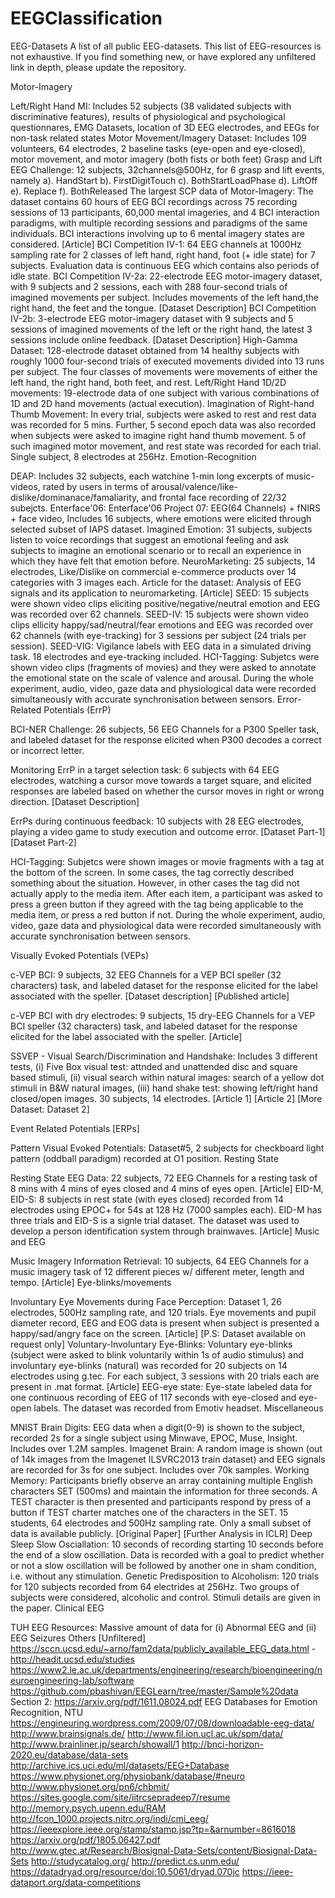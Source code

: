 # EEGClassification
EEG-Datasets
A list of all public EEG-datasets. This list of EEG-resources is not exhaustive. If you find something new, or have explored any unfiltered link in depth, please update the repository.

Motor-Imagery

Left/Right Hand MI: Includes 52 subjects (38 validated subjects with discriminative features), results of physiological and psychological questionnares, EMG Datasets, location of 3D EEG electrodes, and EEGs for non-task related states
Motor Movement/Imagery Dataset: Includes 109 volunteers, 64 electrodes, 2 baseline tasks (eye-open and eye-closed), motor movement, and motor imagery (both fists or both feet)
Grasp and Lift EEG Challenge: 12 subjects, 32channels@500Hz, for 6 grasp and lift events, namely a). HandStart b). FirstDigitTouch c). BothStartLoadPhase d). LiftOff e). Replace f). BothReleased
The largest SCP data of Motor-Imagery: The dataset contains 60 hours of EEG BCI recordings across 75 recording sessions of 13 participants, 60,000 mental imageries, and 4 BCI interaction paradigms, with multiple recording sessions and paradigms of the same individuals. BCI interactions involving up to 6 mental imagery states are considered. [Article]
BCI Competition IV-1: 64 EEG channels at 1000Hz sampling rate for 2 classes of left hand, right hand, foot (+ idle state) for 7 subjects. Evaluation data is continuous EEG which contains also periods of idle state.
BCI Competition IV-2a: 22-electrode EEG motor-imagery dataset, with 9 subjects and 2 sessions, each with 288 four-second trials of imagined movements per subject. Includes movements of the left hand,the right hand, the feet and the tongue. [Dataset Description]
BCI Competition IV-2b: 3-electrode EEG motor-imagery dataset with 9 subjects and 5 sessions of imagined movements of the left or the right hand, the latest 3 sessions include online feedback. [Dataset Description]
High-Gamma Dataset: 128-electrode dataset obtained from 14 healthy subjects with roughly 1000 four-second trials of executed movements divided into 13 runs per subject. The four classes of movements were movements of either the left hand, the right hand, both feet, and rest.
Left/Right Hand 1D/2D movements: 19-electrode data of one subject with various combinations of 1D and 2D hand movements (actual execution).
Imagination of Right-hand Thumb Movement: In every trial, subjects were asked to rest and rest data was recorded for 5 mins. Further, 5 second epoch data was also recorded when subjects were asked to imagine right hand thumb movement. 5 of such imagined motor movement, and rest state was recorded for each trial. Single subject, 8 electrodes at 256Hz.
Emotion-Recognition

DEAP: Includes 32 subjects, each watchine 1-min long excerpts of music-videos, rated by users in terms of arousal/valence/like-dislike/dominanace/famaliarity, and frontal face recording of 22/32 subejcts.
Enterface'06: Enterface'06 Project 07: EEG(64 Channels) + fNIRS + face video, Includes 16 subjects, where emotions were elicited through selected subset of IAPS dataset.
Imagined Emotion: 31 subjects, subjects listen to voice recordings that suggest an emotional feeling and ask subjects to imagine an emotional scenario or to recall an experience in which they have felt that emotion before.
NeuroMarketing: 25 subjects, 14 electrodes, Like/Dislike on commercial e-commerce products over 14 categories with 3 images each. Article for the dataset: Analysis of EEG signals and its application to neuromarketing. [Article]
SEED: 15 subjects were shown video clips eliciting positive/negative/neutral emotion and EEG was recorded over 62 channels.
SEED-IV: 15 subjects were shown video clips ellicity happy/sad/neutral/fear emotions and EEG was recorded over 62 channels (with eye-tracking) for 3 sessions per subject (24 trials per session).
SEED-VIG: Vigilance labels with EEG data in a simulated driving task. 18 electrodes and eye-tracking included.
HCI-Tagging: Subjetcs were shown video clips (fragments of movies) and they were asked to annotate the emotional state on the scale of valence and arousal. During the whole experiment, audio, video, gaze data and physiological data were recorded simultaneously with accurate synchronisation between sensors.
Error-Related Potentials (ErrP)

BCI-NER Challenge: 26 subjects, 56 EEG Channels for a P300 Speller task, and labeled dataset for the response elicited when P300 decodes a correct or incorrect letter.

Monitoring ErrP in a target selection task: 6 subjects with 64 EEG electrodes, watching a cursor move towards a target square, and elicited responses are labeled based on whether the cursor moves in right or wrong direction. [Dataset Description]

ErrPs during continuous feedback: 10 subjects with 28 EEG electrodes, playing a video game to study execution and outcome error. [Dataset Part-1] [Dataset Part-2]

HCI-Tagging: Subjetcs were shown images or movie fragments with a tag at the bottom of the screen. In some cases, the tag correctly described something about the situation. However, in other cases the tag did not actually apply to the media item. After each item, a participant was asked to press a green button if they agreed with the tag being applicable to the media item, or press a red button if not. During the whole experiment, audio, video, gaze data and physiological data were recorded simultaneously with accurate synchronisation between sensors.

Visually Evoked Potentials (VEPs)

c-VEP BCI: 9 subjects, 32 EEG Channels for a VEP BCI speller (32 characters) task, and labeled dataset for the response elicited for the label associated with the speller. [Dataset description] [Published article]

c-VEP BCI with dry electrodes: 9 subjects, 15 dry-EEG Channels for a VEP BCI speller (32 characters) task, and labeled dataset for the response elicited for the label associated with the speller. [Article]

SSVEP - Visual Search/Discrimination and Handshake: Includes 3 different tests, (i) Five Box visual test: attnded and unattended disc and square based stimuli, (ii) visual search within natural images: search of a yellow dot stimuli in B&W natural images, (iii) hand shake test: showing left/right hand closed/open images. 30 subjects, 14 electrodes. [Article 1] [Article 2] [More Dataset: Dataset 2]

Event Related Potentials [ERPs]

Pattern Visual Evoked Potentials: Dataset#5, 2 subjects for checkboard light pattern (oddball paradigm) recorded at O1 position.
Resting State

Resting State EEG Data: 22 subjects, 72 EEG Channels for a resting task of 8 mins with 4 mins of eyes closed and 4 mins of eyes open. [Article]
EID-M, EID-S: 8 subjects in rest state (with eyes closed) recorded from 14 electrodes using EPOC+ for 54s at 128 Hz (7000 samples each). EID-M has three trials and EID-S is a signle trial dataset. The dataset was used to develop a person identification system through brainwaves. [Article]
Music and EEG

Music Imagery Information Retrieval: 10 subjects, 64 EEG Channels for a music imagery task of 12 different pieces w/ different meter, length and tempo. [Article]
Eye-blinks/movements

Involuntary Eye Movements during Face Perception: Dataset 1, 26 electrodes, 500Hz sampling rate, and 120 trials. Eye movements and pupil diameter record, EEG and EOG data is present when subject is presented a happy/sad/angry face on the screen. [Article] [P.S: Dataset available on request only]
Voluntary-Involuntary Eye-Blinks: Voluntary eye-blinks (subject were asked to blink voluntarily within 1s of audio stimulus) and involuntary eye-blinks (natural) was recorded for 20 subjects on 14 electrodes using g.tec. For each subject, 3 sessions with 20 trials each are present in .mat format. [Article]
EEG-eye state: Eye-state labeled data for one continuous recording of EEG of 117 seconds with eye-closed and eye-open labels. The dataset was recorded from Emotiv headset.
Miscellaneous

MNIST Brain Digits: EEG data when a digit(0-9) is shown to the subject, recorded 2s for a single subject using Minwave, EPOC, Muse, Insight. Includes over 1.2M samples.
Imagenet Brain: A random image is shown (out of 14k images from the Imagenet ILSVRC2013 train dataset) and EEG signals are recorded for 3s for one subject. Includes over 70k samples.
Working Memory: Participants briefly observe an array containing multiple English characters SET (500ms) and maintain the information for three seconds. A TEST character is then presented and participants respond by press of a button if TEST charter matches one of the characters in the SET. 15 students, 64 electrodes and 500Hz sampling rate. Only a small subset of data is available publicly. [Original Paper] [Further Analysis in ICLR]
Deep Sleep Slow Osciallation: 10 seconds of recording starting 10 seconds before the end of a slow oscillation. Data is recorded with a goal to predict whether or not a slow oscillation will be followed by another one in sham condition, i.e. without any stimulation.
Genetic Predisposition to Alcoholism: 120 trials for 120 subjects recorded from 64 electrides at 256Hz. Two groups of subjects were considered, alcoholic and control. Stimuli details are given in the paper.
Clinical EEG

TUH EEG Resources: Massive amount of data for (i) Abnormal EEG and (ii) EEG Seizures
Others [Unfiltered]
https://sccn.ucsd.edu/~arno/fam2data/publicly_available_EEG_data.html - http://headit.ucsd.edu/studies
https://www2.le.ac.uk/departments/engineering/research/bioengineering/neuroengineering-lab/software
https://github.com/pbashivan/EEGLearn/tree/master/Sample%20data
Section 2: https://arxiv.org/pdf/1611.08024.pdf
EEG Databases for Emotion Recognition, NTU
https://engineuring.wordpress.com/2009/07/08/downloadable-eeg-data/
http://www.brainsignals.de/
http://www.fil.ion.ucl.ac.uk/spm/data/
http://www.brainliner.jp/search/showall/1
http://bnci-horizon-2020.eu/database/data-sets
http://archive.ics.uci.edu/ml/datasets/EEG+Database
https://www.physionet.org/physiobank/database/#neuro
http://www.physionet.org/pn6/chbmit/
https://sites.google.com/site/iitrcsepradeep7/resume
http://memory.psych.upenn.edu/RAM
http://fcon_1000.projects.nitrc.org/indi/cmi_eeg/
https://ieeexplore.ieee.org/stamp/stamp.jsp?tp=&arnumber=8616018
https://arxiv.org/pdf/1805.06427.pdf
http://www.gtec.at/Research/Biosignal-Data-Sets/content/Biosignal-Data-Sets
http://studycatalog.org/
http://predict.cs.unm.edu/
https://datadryad.org/resource/doi:10.5061/dryad.070jc
https://ieee-dataport.org/data-competitions
